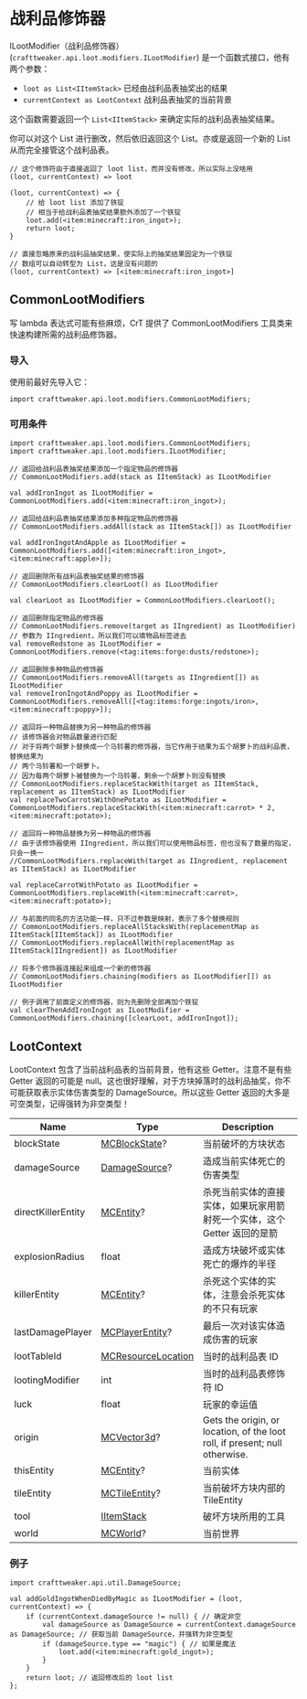 # 战利品修饰器

ILootModifier（战利品修饰器）(`crafttweaker.api.loot.modifiers.ILootModifier`) 是一个函数式接口，他有两个参数：

* `loot as List<IItemStack>` 已经由战利品表抽奖出的结果
* `currentContext as LootContext` 战利品表抽奖的当前背景

这个函数需要返回一个 `List<IItemStack>` 来确定实际的战利品表抽奖结果。

你可以对这个 List 进行删改，然后依旧返回这个 List。亦或是返回一个新的 List 从而完全接管这个战利品表。

```less
// 这个修饰符由于直接返回了 loot list，而并没有修改，所以实际上没啥用
(loot, currentContext) => loot

(loot, currentContext) => {
    // 给 loot list 添加了铁锭
    // 相当于给战利品表抽奖结果额外添加了一个铁锭
    loot.add(<item:minecraft:iron_ingot>);
    return loot;
}

// 直接忽略原来的战利品抽奖结果，使实际上的抽奖结果固定为一个铁锭
// 数组可以自动转型为 List，这是没有问题的
(loot, currentContext) => [<item:minecraft:iron_ingot>]
```

## CommonLootModifiers

写 lambda 表达式可能有些麻烦，CrT 提供了 CommonLootModifiers 工具类来快速构建所需的战利品修饰器。

### 导入

使用前最好先导入它：

`import crafttweaker.api.loot.modifiers.CommonLootModifiers;`

### 可用条件

```less
import crafttweaker.api.loot.modifiers.CommonLootModifiers;
import crafttweaker.api.loot.modifiers.ILootModifier;

// 返回给战利品表抽奖结果添加一个指定物品的修饰器
// CommonLootModifiers.add(stack as IItemStack) as ILootModifier

val addIronIngot as ILootModifier = CommonLootModifiers.add(<item:minecraft:iron_ingot>);

// 返回给战利品表抽奖结果添加多种指定物品的修饰器
// CommonLootModifiers.addAll(stack as IItemStack[]) as ILootModifier

val addIronIngotAndApple as ILootModifier = CommonLootModifiers.add([<item:minecraft:iron_ingot>, <item:minecraft:apple>]);

// 返回删除所有战利品表抽奖结果的修饰器
// CommonLootModifiers.clearLoot() as ILootModifier

val clearLoot as ILootModifier = CommonLootModifiers.clearLoot();

// 返回删除指定物品的修饰器
// CommonLootModifiers.remove(target as IIngredient) as ILootModifier)
// 参数为 IIngredient，所以我们可以填物品标签进去
val removeRedstone as ILootModifier = CommonLootModifiers.remove(<tag:items:forge:dusts/redstone>);

// 返回删除多种物品的修饰器
// CommonLootModifiers.removeAll(targets as IIngredient[]) as ILootModifier
val removeIronIngotAndPoppy as ILootModifier = CommonLootModifiers.removeAll([<tag:items:forge:ingots/iron>, <item:minecraft:poppy>]);

// 返回将一种物品替换为另一种物品的修饰器
// 该修饰器会对物品数量进行匹配
// 对于将两个胡萝卜替换成一个马铃薯的修饰器，当它作用于结果为五个胡萝卜的战利品表，替换结果为
// 两个马铃薯和一个胡萝卜。
// 因为每两个胡萝卜被替换为一个马铃薯，剩余一个胡萝卜则没有替换
// CommonLootModifiers.replaceStackWith(target as IItemStack, replacement as IItemStack) as ILootModifier
val replaceTwoCarrotsWithOnePotato as ILootModifier = CommonLootModifiers.replaceStackWith(<item:minecraft:carrot> * 2, <item:minecraft:potato>);

// 返回将一种物品替换为另一种物品的修饰器
// 由于该修饰器使用 IIngredient，所以我们可以使用物品标签，但也没有了数量的指定，只会一换一
//CommonLootModifiers.replaceWith(target as IIngredient, replacement as IItemStack) as ILootModifier

val replaceCarrotWithPotato as ILootModifier = CommonLootModifiers.replaceWith(<item:minecraft:carrot>, <item:minecraft:potato>);

// 与前面的同名的方法功能一样，只不过参数是映射，表示了多个替换规则
// CommonLootModifiers.replaceAllStacksWith(replacementMap as IItemStack[IItemStack]) as ILootModifier
// CommonLootModifiers.replaceAllWith(replacementMap as IItemStack[IIngredient]) as ILootModifier

// 将多个修饰器连接起来组成一个新的修饰器
// CommonLootModifiers.chaining(modifiers as ILootModifier[]) as ILootModifier

// 例子调用了前面定义的修饰器，则为先删除全部再加个铁锭
val clearThenAddIronIngot as ILootModifier = CommonLootModifiers.chaining([clearLoot, addIronIngot]);
```

## LootContext

LootContext 包含了当前战利品表的当前背景，他有这些 Getter。注意不是有些 Getter 返回的可能是 null。这也很好理解，对于方块掉落时的战利品抽奖，你不可能获取表示实体伤害类型的 DamageSource。所以这些 Getter 返回的大多是可空类型，记得强转为非空类型！

| Name | Type | Description |
|------|------|-------------|
| blockState | [MCBlockState](/vanilla/api/blocks/MCBlockState)? | 当前破坏的方块状态 |
| damageSource | [DamageSource](/vanilla/api/util/DamageSource)? | 造成当前实体死亡的伤害类型 |
| directKillerEntity | [MCEntity](/vanilla/api/entity/MCEntity)? |  杀死当前实体的直接实体，如果玩家用箭射死一个实体，这个 Getter 返回的是箭 |
| explosionRadius | float | 造成方块破坏或实体死亡的爆炸的半径 |
| killerEntity | [MCEntity](/vanilla/api/entity/MCEntity)? | 杀死这个实体的实体，注意会杀死实体的不只有玩家 |
| lastDamagePlayer | [MCPlayerEntity](/vanilla/api/entity/MCPlayerEntity)? |  最后一次对该实体造成伤害的玩家 |
| lootTableId | [MCResourceLocation](/vanilla/api/util/MCResourceLocation) | 当时的战利品表 ID |
| lootingModifier | int | 当时的战利品表修饰符 ID |
| luck | float | 玩家的幸运值 |
| origin | [MCVector3d](/vanilla/api/util/MCVector3d)? |  Gets the origin, or location, of the loot roll, if present; null otherwise. |
| thisEntity | [MCEntity](/vanilla/api/entity/MCEntity)? |  当前实体 |
| tileEntity | [MCTileEntity](/vanilla/api/tileentity/MCTileEntity)? | 当前破坏方块内部的 TileEntity |
| tool | [IItemStack](/vanilla/api/items/IItemStack) |  破坏方块所用的工具 |
| world | [MCWorld](/vanilla/api/world/MCWorld)? | 当前世界 |

### 例子

```less
import crafttweaker.api.util.DamageSource;

val addGoldIngotWhenDiedByMagic as ILootModifier = (loot, currentContext) => {
    if (currentContext.damageSource != null) { // 确定非空
        val damageSource as DamageSource = currentContext.damageSource as DamageSource; // 获取当前 DamageSource，并强转为非空类型
        if (damageSource.type == "magic") { // 如果是魔法
            loot.add(<item:minecraft:gold_ingot>);
        }
    }
    return loot; // 返回修改后的 loot list
};
```
